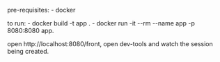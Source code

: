 pre-requisites:
    - docker

to run:
    - docker build -t app .
    - docker run -it --rm --name app -p 8080:8080 app.

open http://localhost:8080/front, open dev-tools and watch the session being created.
